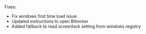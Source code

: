 Fixes:

- Fix windows first time load issue.
- Updated instructions to open Bitlocker
- Added fallback to read screenlock setting from windows registry
